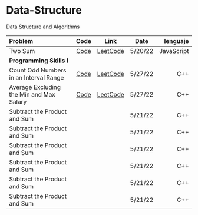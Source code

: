 # Data-Structure
Data Structure and Algorithms


| Problem | Code | Link |   Date     |  lenguaje  |
| :---         |     :---:      |          :---: |    :---: |   ---: |
| Two Sum   | [Code](https://github.com/Insert-Cod4/Data-Structure/blob/main/Algorithms/twosum.js) | [LeetCode](https://leetcode.com/problems/two-sum/) |5/20/22 | JavaScript |
|  <strong>Programming Skills I</strong> |
|Count Odd Numbers in an Interval Range | [Code](https://github.com/Insert-Cod4/Data-Structure/tree/main/Algorithms/1524_Count_Odd)   |  [LeetCode](https://leetcode.com/problems/count-odd-numbers-in-an-interval-range/)  |   5/27/22     |  C++  |
| Average  Excluding the Min and Max Salary | [Code](https://github.com/Insert-Cod4/Data-Structure/tree/main/Algorithms/1491_Average_Salary)    | [LeetCode](https://leetcode.com/problems/average-salary-excluding-the-minimum-and-maximum-salary/)   |   5/27/22     |  C++  |
| Subtract the Product and Sum    |     |    |   5/21/22     |  C++  |
| Subtract the Product and Sum    |     |    |   5/21/22     |  C++  |
| Subtract the Product and Sum    |     |    |   5/21/22     |  C++  |
| Subtract the Product and Sum    |     |    |   5/21/22     |  C++  |
| Subtract the Product and Sum    |     |    |   5/21/22     |  C++  |
| Subtract the Product and Sum    |     |    |   5/21/22     |  C++  |
